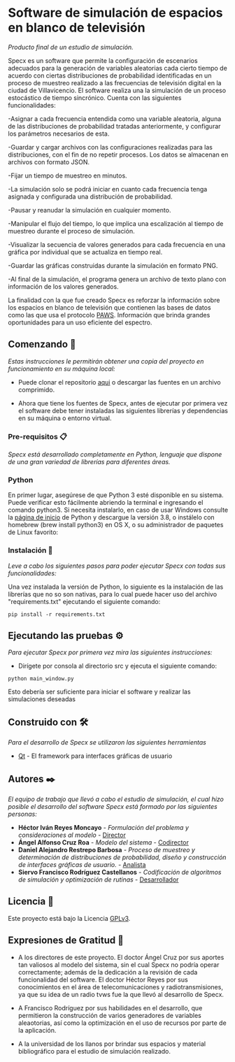 # Software de simulación de espacios en blanco de televisión

_Producto final de un estudio de simulación._

Specx es un software que permite la configuración de escenarios adecuados para la generación de variables aleatorias cada cierto tiempo de acuerdo con ciertas distribuciones de probabilidad identificadas en un proceso de muestreo realizado a las frecuencias de televisión digital en la ciudad de Villavicencio. El software realiza una la simulación de un proceso estocástico de tiempo sincrónico. Cuenta con las siguientes funcionalidades:

-Asignar a cada frecuencia entendida como una variable aleatoria, alguna de las distribuciones de probabilidad tratadas anteriormente, y configurar los parámetros necesarios de esta.

-Guardar y cargar archivos con las configuraciones realizadas para las distribuciones, con el fin de no repetir procesos. Los datos se almacenan en archivos con formato JSON.

-Fijar un tiempo de muestreo en minutos.

-La simulación solo se podrá iniciar en cuanto cada frecuencia tenga asignada y configurada una distribución de probabilidad.

-Pausar y reanudar la simulación en cualquier momento.

-Manipular el flujo del tiempo, lo que implica una escalización al tiempo de muestreo durante el proceso de simulación.

-Visualizar la secuencia de valores generados para cada frecuencia en una gráfica por individual que se actualiza en tiempo real.

-Guardar las gráficas construidas durante la simulación en formato PNG.

-Al final de la simulación, el programa genera un archivo de texto plano con información de los valores generados.

La finalidad con la que fue creado Specx es reforzar la información sobre los espacios en blanco de televisión que contienen las bases de datos como las que usa el protocolo [PAWS](https://tools.ietf.org/html/rfc7545). Información que brinda grandes oportunidades para un uso eficiente del espectro.

## Comenzando 🚀

_Estas instrucciones le permitirán obtener una copia del proyecto en funcionamiento en su máquina local:_

* Puede clonar el repositorio [aqui](https://github.com/danialeresbar/Simulation_EPI) o descargar las fuentes en un archivo comprimido.

* Ahora que tiene los fuentes de Specx, antes de ejecutar por primera vez el software debe tener instaladas las siguientes librerías y dependencias en su máquina o entorno virtual.

### Pre-requisitos 📋

_Specx está desarrollado completamente en Python, lenguaje que dispone de una gran variedad de librerías para diferentes áreas._

### Python

En primer lugar, asegúrese de que Python 3 esté disponible en su sistema. Puede verificar esto fácilmente abriendo la terminal e ingresando el comando python3. Si necesita instalarlo, en caso de usar Windows consulte la [página de inicio](https://www.python.org/downloads/) de Python y descargue la versión 3.8, o instálelo con homebrew (brew install python3) en OS X, o su administrador de paquetes de Linux favorito:


### Instalación 🔧

_Leve a cabo los siguientes pasos para poder ejecutar Specx con todas sus funcionalidades:_

Una vez instalada la versión de Python, lo siguiente es la instalación de las librerías que no so son nativas, para lo cual puede hacer uso del archivo "requirements.txt" ejecutando el siguiente comando:

```
pip install -r requirements.txt
```

## Ejecutando las pruebas ⚙️

_Para ejecutar Specx por primera vez mira las siguientes instrucciones:_

* Dirígete por consola al directorio src y ejecuta el siguiente comando:

```
python main_window.py
```

Esto debería ser suficiente para iniciar el software y realizar las simulaciones deseadas

## Construido con 🛠️

_Para el desarrollo de Specx se utilizaron las siguientes herramientas_

* [Qt](https://doc.qt.io/) - El framework para interfaces gráficas de usuario

## Autores ✒️

_El equipo de trabajo que llevó a cabo el estudio de simulación, el cual hizo posible el desarrollo del software Specx está formado por las siguientes personas:_

* **Héctor Iván Reyes Moncayo** - *Formulación del problema y consideraciones al modelo* - [Director]()
* **Ángel Alfonso Cruz Roa** - *Modelo del sistema* - [Codirector]()
* **Daniel Alejandro Restrepo Barbosa** - *Proceso de muestreo y determinación de distribuciones de probabilidad, diseño y construcción de interfaces gráficas de usuario.* - [Analista]()
* **Siervo Francisco Rodríguez Castellanos** - *Codificación de algoritmos de simulación y optimización de rutinas* - [Desarrollador]()


## Licencia 📄

Este proyecto está bajo la Licencia [GPLv3](http://www.gnu.org/licenses/gpl-3.0.html).


## Expresiones de Gratitud 🎁

* A los directores de este proyecto. El doctor Ángel Cruz por sus aportes tan valiosos al modelo del sistema, sin el cual Specx no podría operar correctamente; además de la dedicación a la revisión de cada funcionalidad del software. El doctor Héctor Reyes por sus conocimientos en el área de telecomunicaciones y radiotransmisiones, ya que su idea de un radio tvws fue la que llevó al desarrollo de Specx.

* A Francisco Rodríguez por sus habilidades en el desarrollo, que permitieron la construcción de varios generadores de variables aleaotorias, así como la optimización en el uso de recursos por parte de la aplicación.

* A la universidad de los llanos por brindar sus espacios y material bibliográfico para el estudio de simulación realizado.
